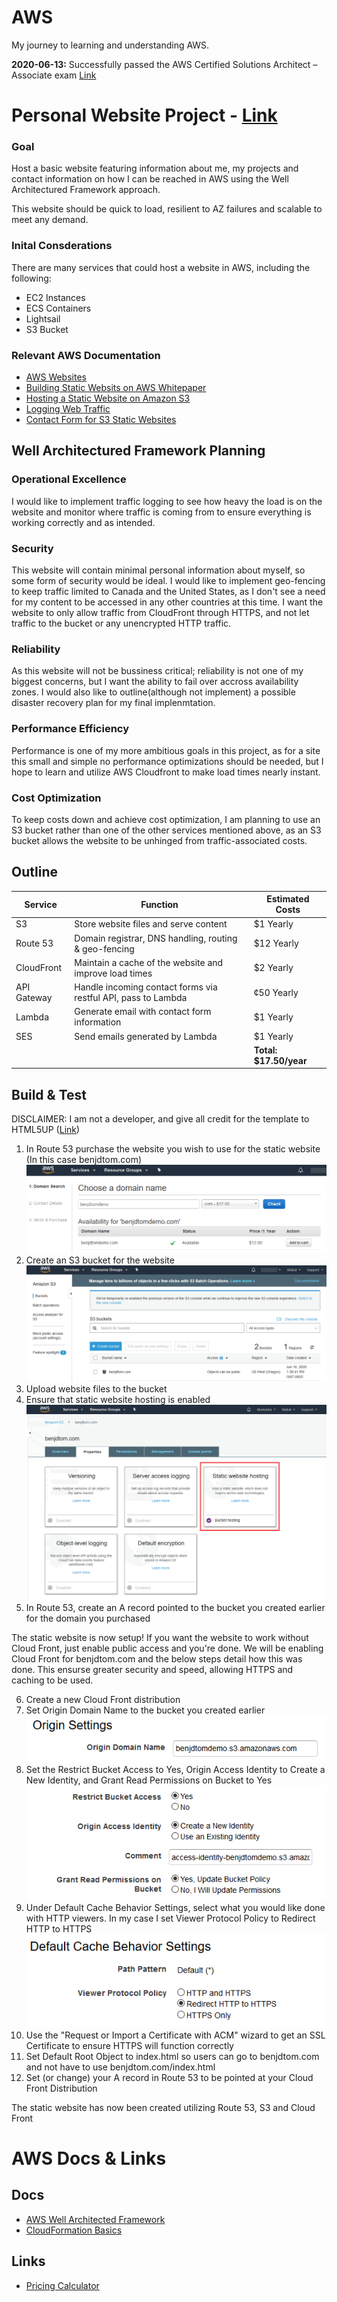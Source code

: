 # AWS
My journey to learning and understanding AWS.

**2020-06-13:** Successfully passed the AWS Certified Solutions Architect – Associate exam  [Link](https://www.youracclaim.com/badges/ad704ac3-49aa-4e13-9fd8-aa95f7cde3ae/linked_in)

# Personal Website Project - [Link](https://benJDtom.com)
### Goal
Host a basic website featuring information about me, my projects and contact information on how I can be reached in AWS using the Well Architectured Framework approach.

This website should be quick to load, resilient to AZ failures and scalable to meet any demand.
### Inital Consderations
There are many services that could host a website in AWS, including the following:
* EC2 Instances
* ECS Containers
* Lightsail
* S3 Bucket

### Relevant AWS Documentation
* [AWS Websites](https://aws.amazon.com/websites/)
* [Building Static Websits on AWS Whitepaper](http://d0.awsstatic.com/whitepapers/Building%20Static%20Websites%20on%20AWS.pdf)
* [Hosting a Static Website on Amazon S3](https://docs.aws.amazon.com/AmazonS3/latest/dev/WebsiteHosting.html)
* [Logging Web Traffic](https://docs.aws.amazon.com/AmazonS3/latest/dev/LoggingWebsiteTraffic.html)
* [Contact Form for S3 Static Websites](https://aws.amazon.com/blogs/architecture/create-dynamic-contact-forms-for-s3-static-websites-using-aws-lambda-amazon-api-gateway-and-amazon-ses/)

## Well Architectured Framework Planning
### Operational Excellence
 I would like to implement traffic logging to see how heavy the load is on the website and monitor where traffic is coming from to ensure everything is working correctly and as intended.
### Security
This website will contain minimal personal information about myself, so some form of security would be ideal. I would like to implement geo-fencing to keep traffic limited to Canada and the United States, as I don't see a need for my content to be accessed in any other countries at this time. I want the website to only allow traffic from CloudFront through HTTPS, and not let traffic to the bucket or any unencrypted HTTP traffic.
### Reliability
As this website will not be bussiness critical; reliability is not one of my biggest concerns, but I want the ability to fail over accross availability zones. I would also like to outline(although not implement) a possible disaster recovery plan for my final implenmtation. 
### Performance Efficiency
Performance is one of my more ambitious goals in this project, as for a site this small and simple no performance optimizations should be needed, but I hope to learn and utilize AWS Cloudfront to make load times nearly instant.
### Cost Optimization
To keep costs down and achieve cost optimization, I am planning to use an S3 bucket rather than one of the other services mentioned above, as an S3 bucket allows the website to be unhinged from traffic-associated costs.

## Outline
Service     |Function                                                        |Estimated Costs
------------|----------------------------------------------------------------|-------------
S3          | Store website files and serve content                          |$1 Yearly
Route 53    | Domain registrar, DNS handling, routing & geo-fencing          |$12 Yearly
CloudFront  | Maintain a cache of the website and improve load times         |$2 Yearly
API Gateway | Handle incoming contact forms via restful API, pass to Lambda  |¢50 Yearly
Lambda      | Generate email with contact form information                   |$1 Yearly
SES         | Send emails generated by Lambda                                |$1 Yearly
&nbsp;      | &nbsp;                                                         |**Total: $17.50/year**

## Build & Test

DISCLAIMER: I am not a developer, and give all credit for the template to HTML5UP ([Link](https://html5up.net/read-only))
1. In Route 53 purchase the website you wish to use for the static website (In this case benjdtom.com)
![domain](/images/domain.png)
2. Create an S3 bucket for the website
![bucket](/images/bucket.png)
3. Upload website files to the bucket
4. Ensure that static website hosting is enabled
![hosting](/images/hosting.png)
5. In Route 53, create an A record pointed to the bucket you created earlier for the domain you purchased

The static website is now setup! If you want the website to work without Cloud Front, just enable public access and you're done.
We will be enabling Cloud Front for benjdtom.com and the below steps detail how this was done. This ensurse greater security and speed, allowing HTTPS and caching to be used.

6. Create a new Cloud Front distribution
7. Set Origin Domain Name to the bucket you created earlier
![odn](/images/odn.png)
8. Set the Restrict Bucket Access to Yes, Origin Access Identity to Create a New Identity, and Grant Read Permissions on Bucket to Yes
![access](/images/access.png)
9. Under Default Cache Behavior Settings, select what you would like done with HTTP viewers. In my case I set Viewer Protocol Policy to Redirect HTTP to HTTPS
![http](/images/http.png)
10. Use the "Request or Import a Certificate with ACM" wizard to get an SSL Certificate to ensure HTTPS will function correctly
11. Set Default Root Object to index.html so users can go to benjdtom.com and not have to use benjdtom.com/index.html
12. Set (or change) your A record in Route 53 to be pointed at your Cloud Front Distribution

The static website has now been created utilizing Route 53, S3 and Cloud Front

# AWS Docs & Links
## Docs
* [AWS Well Architected Framework](https://d1.awsstatic.com/whitepapers/architecture/AWS_Well-Architected_Framework.pdf)
* [CloudFormation Basics](https://docs.aws.amazon.com/AWSCloudFormation/latest/UserGuide/gettingstarted.templatebasics.html)

## Links
* [Pricing Calculator](https://calculator.aws/#/)
